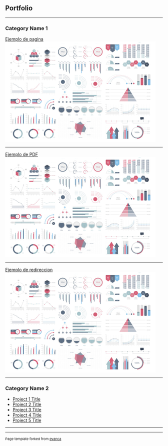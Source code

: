 ## Portfolio

---

### Category Name 1 

[Ejemplo de pagina](/sample_page)
<img src="images/dummy_thumbnail.jpg?raw=true"/>

---
[Ejemplo de PDF](/pdf/sample_presentation.pdf)
<img src="images/dummy_thumbnail.jpg?raw=true"/>

---
[Ejemplo de redireccion](http://example.com/)
<img src="images/dummy_thumbnail.jpg?raw=true"/>

---

### Category Name 2

- [Project 1 Title](http://example.com/)
- [Project 2 Title](http://example.com/)
- [Project 3 Title](http://example.com/)
- [Project 4 Title](http://example.com/)
- [Project 5 Title](http://example.com/)

---




---
<p style="font-size:11px">Page template forked from <a href="https://github.com/evanca/quick-portfolio">evanca</a></p>
<!-- Remove above link if you don't want to attibute -->
